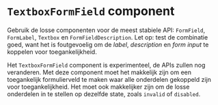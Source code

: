 <!-- @license CC0-1.0 -->

# `TextboxFormField` component

Gebruik de losse componenten voor de meest stabiele API: `FormField`, `FormLabel`, `Textbox` en `FormFieldDescription`. Let op: test de combinatie goed, want het is foutgevoelig om de _label_, _description_ en _form input_ te koppelen voor toegankelijkheid.

Het `TextboxFormField` component is experimenteel, de APIs zullen nog veranderen. Met deze component moet het makkelijk zijn om een toegankelijk formulierveld te maken waar alle onderdelen gekoppeld zijn voor toegankelijkheid. Het moet ook makkelijker zijn om de losse onderdelen in te stellen op dezelfde state, zoals `invalid` of `disabled`.
